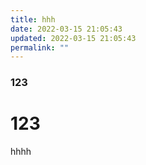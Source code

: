 ```yaml
---
title: hhh
date: 2022-03-15 21:05:43
updated: 2022-03-15 21:05:43
permalink: ""
---
```

### 123
# 123

hhhh
